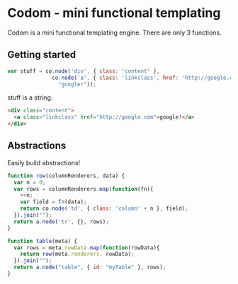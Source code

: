 
# Codom - mini functional templating

Codom is a mini functional templating engine. There are only 3 functions.

## Getting started

```js
var stuff = co.node('div', { class: 'content' },
              co.node('a', { class: 'linkclass', href: 'http://google.com' },
                "google!"));
```

stuff is a string:

```html
<div class="content">
  <a class="linkclass" href="http://google.com">google!</a>
</div>
```

## Abstractions

Easily build abstractions!

```js
function row(columnRenderers, data) {
  var n = 0;
  var rows = columnRenderers.map(function(fn){
    ++n;
    var field = fn(data);
    return co.node('td', { class: 'column' + n }, field);
  }).join("");
  return a.node('tr', {}, rows);
}

function table(meta) {
  var rows = meta.rowData.map(function(rowData){
    return row(meta.renderers, rowData);
  }).join("");
  return a.node("table", { id: "myTable" }, rows);
}
``` 

